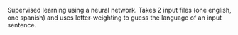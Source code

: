 Supervised learning using a neural network.
Takes 2 input files (one english, one spanish) and uses letter-weighting to guess the language of an input sentence.
